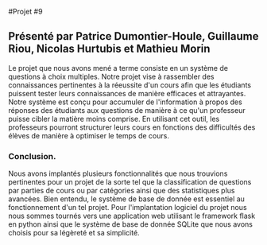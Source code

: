 #Projet #9
## Présenté par Patrice Dumontier-Houle, Guillaume Riou, Nicolas Hurtubis et Mathieu Morin


Le projet que nous avons mené a terme consiste en un système de questions à choix multiples. Notre projet vise à rassembler des connaissances pertinentes à la réeussite d'un cours afin que les étudiants puissent tester leurs connaissances de manière efficaces et attrayantes. Notre système est conçu pour accumuler de l'information à propos des réponses des étudiants aux questions de manière à ce qu'un professeur puisse cibler la matière moins comprise. En utilisant cet outil, les professeurs pourront structurer leurs cours en fonctions des difficultés des élèves de manière à optimiser le temps de cours.




















### Conclusion.
Nous avons implantés plusieurs fonctionnalités que nous trouvions pertinentes pour un projet de la sorte tel que la classification de questions par parties de cours ou par catégories ainsi que des statistiques plus avancées. Bien entendu, le système de base de donnée est essentiel au fonctionnement d'un tel projet. Pour l'implantation logiciel du projet nous nous sommes tournés vers une application web utilisant le framework flask en python ainsi que le système de base de donnée SQLite que nous avons choisis pour sa légèreté et sa simplicité.


